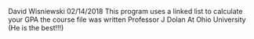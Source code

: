 David Wisniewski
02/14/2018
This program uses a linked list to calculate your GPA the course file was written
Professor J Dolan At Ohio University
(He is the best!!!)
